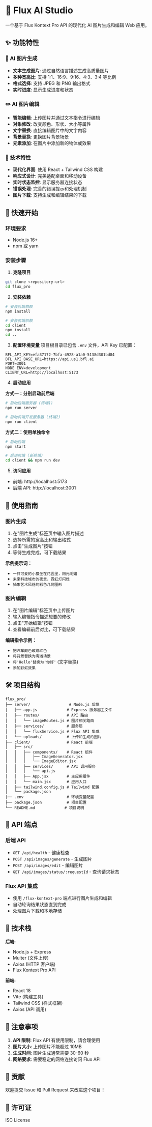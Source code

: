 # 🎨 Flux AI Studio

一个基于 Flux Kontext Pro API 的现代化 AI 图片生成和编辑 Web 应用。

## ✨ 功能特性

### 🎨 AI 图片生成
- **文本生成图片**: 通过自然语言描述生成高质量图片
- **多种宽高比**: 支持 1:1、16:9、9:16、4:3、3:4 等比例
- **格式选择**: 支持 JPEG 和 PNG 输出格式
- **实时进度**: 显示生成进度和状态

### ✏️ AI 图片编辑
- **智能编辑**: 上传图片并通过文本指令进行编辑
- **对象修改**: 改变颜色、形状、大小等属性
- **文字替换**: 直接编辑图片中的文字内容
- **背景替换**: 更换图片背景场景
- **元素添加**: 在图片中添加新的物体或效果

### 🔧 技术特性
- **现代化界面**: 使用 React + Tailwind CSS 构建
- **响应式设计**: 完美适配桌面和移动设备
- **实时状态监控**: 显示服务器连接状态
- **错误处理**: 完善的错误提示和处理机制
- **图片下载**: 支持生成和编辑结果的下载

## 🚀 快速开始

### 环境要求
- Node.js 16+ 
- npm 或 yarn

### 安装步骤

1. **克隆项目**
```bash
git clone <repository-url>
cd flux_pro
```

2. **安装依赖**
```bash
# 安装后端依赖
npm install

# 安装前端依赖
cd client
npm install
cd ..
```

3. **配置环境变量**
项目根目录已包含 `.env` 文件，API Key 已配置：
```env
BFL_API_KEY=efa37172-7bfa-4928-a1a0-5138d301bd84
BFL_API_BASE_URL=https://api.us1.bfl.ai
PORT=3001
NODE_ENV=development
CLIENT_URL=http://localhost:5173
```

4. **启动应用**

**方式一：分别启动前后端**
```bash
# 启动后端服务器 (终端1)
npm run server

# 启动前端开发服务器 (终端2)
npm run client
```

**方式二：使用单独命令**
```bash
# 启动后端
npm start

# 启动前端 (新终端)
cd client && npm run dev
```

5. **访问应用**
- 前端: http://localhost:5173
- 后端 API: http://localhost:3001

## 📖 使用指南

### 图片生成
1. 在"图片生成"标签页中输入图片描述
2. 选择所需的宽高比和输出格式
3. 点击"生成图片"按钮
4. 等待生成完成，可下载结果

**示例提示词：**
- `一只可爱的小猫坐在花园里，阳光明媚`
- `未来科技城市的夜景，霓虹灯闪烁`
- `抽象艺术风格的彩色几何图形`

### 图片编辑
1. 在"图片编辑"标签页中上传图片
2. 输入编辑指令描述想要的修改
3. 点击"开始编辑"按钮
4. 查看编辑前后对比，可下载结果

**编辑指令示例：**
- `把汽车颜色改成红色`
- `将背景替换为海滩场景`
- `将'Hello'替换为'你好'` (文字替换)
- `添加彩虹效果`

## 🛠 项目结构

```
flux_pro/
├── server/                 # Node.js 后端
│   ├── app.js             # Express 服务器主文件
│   ├── routes/            # API 路由
│   │   └── imageRoutes.js # 图片相关路由
│   ├── services/          # 服务层
│   │   └── fluxService.js # Flux API 集成
│   └── uploads/           # 上传和生成的图片
├── client/                # React 前端
│   ├── src/
│   │   ├── components/    # React 组件
│   │   │   ├── ImageGenerator.jsx
│   │   │   └── ImageEditor.jsx
│   │   ├── services/      # API 调用服务
│   │   │   └── api.js
│   │   ├── App.jsx        # 主应用组件
│   │   └── main.jsx       # 应用入口
│   ├── tailwind.config.js # Tailwind 配置
│   └── package.json
├── .env                   # 环境变量配置
├── package.json           # 项目配置
└── README.md             # 项目说明
```

## 🔧 API 端点

### 后端 API
- `GET /api/health` - 健康检查
- `POST /api/images/generate` - 生成图片
- `POST /api/images/edit` - 编辑图片
- `GET /api/images/status/:requestId` - 查询请求状态

### Flux API 集成
- 使用 `/flux-kontext-pro` 端点进行图片生成和编辑
- 自动轮询结果状态直到完成
- 处理图片下载和本地存储

## 🎯 技术栈

**后端:**
- Node.js + Express
- Multer (文件上传)
- Axios (HTTP 客户端)
- Flux Kontext Pro API

**前端:**
- React 18
- Vite (构建工具)
- Tailwind CSS (样式框架)
- Axios (API 调用)

## 📝 注意事项

1. **API 限制**: Flux API 有使用限制，请合理使用
2. **图片大小**: 上传图片不能超过 10MB
3. **生成时间**: 图片生成通常需要 30-60 秒
4. **网络要求**: 需要稳定的网络连接访问 Flux API

## 🤝 贡献

欢迎提交 Issue 和 Pull Request 来改进这个项目！

## 📄 许可证

ISC License
